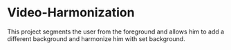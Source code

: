# Video-Harmonization
This project segments the user from the foreground and allows him to add a different background and harmonize him with set background.
